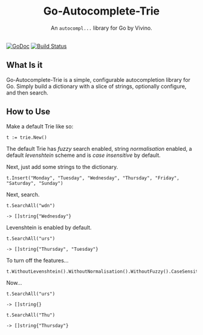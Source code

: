 <h1 align="center">Go-Autocomplete-Trie</h1>

<div align="center">
  An <code>autocompl...</code> library for Go by Vivino.
</div>

<br />

[![GoDoc](https://godoc.org/github.com/Vivino/go-autocomplete-trie?status.svg)](https://godoc.org/github.com/Vivino/go-autocomplete-trie) [![Build Status](https://travis-ci.com/Vivino/go-autocomplete-trie.svg?branch=master)](https://travis-ci.com/Vivino/go-autocomplete-trie)

## What Is it

Go-Autocomplete-Trie is a simple, configurable autocompletion library for Go. Simply build a dictionary with a slice of strings, optionally configure, and then search.

## How to Use

Make a default Trie like so: 

```t := trie.New()``` 

The default Trie has *fuzzy* search enabled, string *normalisation* enabled, a default *levenshtein* scheme and is *case insensitive* by default.

Next, just add some strings to the dictionary.

```
t.Insert("Monday", "Tuesday", "Wednesday", "Thursday", "Friday", "Saturday", "Sunday")
```

Next, search.

```
t.SearchAll("wdn")

-> []string{"Wednesday"}
```

Levenshtein is enabled by default.

```
t.SearchAll("urs")

-> []string{"Thursday", "Tuesday"}
```

To turn off the features...

```
t.WithoutLevenshtein().WithoutNormalisation().WithoutFuzzy().CaseSensitive()
```

Now...

```
t.SearchAll("urs")

-> []string{}

t.SearchAll("Thu")

-> []string{"Thursday"}
```
